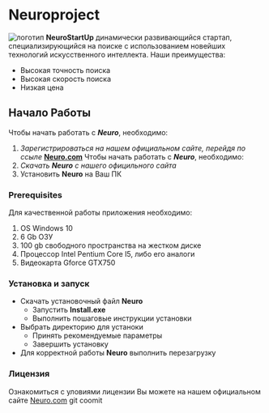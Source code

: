 # Neuroproject 
![логотип](https://camo.githubusercontent.com/c6727c717cad1e4820481abb87524f90782445c5/68747470733a2f2f692e696d6775722e636f6d2f495a4f525769492e706e67)
**NeuroStartUp** динамически развивающийся стартап, специализирующийся на поиске с использованием новейших технологий искусственного интеллекта. Наши преимущества:
* Высокая точность поиска
* Высокая скорость поиска
* Низкая цена
## Начало Работы
Чтобы начать работать с ***Neuro***, необходимо:
1. *Зарегистрироваться на нашем официальном сайте, перейдя по ссыле* [**Neuro.com**](http://www.neuro.com)
Чтобы начать работать с ***Neuro***, необходимо:
1. *Скачать **Neuro** с нашего официльного сайта*
1. Установить **Neuro** на Ваш ПК
### Prerequisites
Для качественной работы приложения необходимо:
1. OS Windows 10  
1. 6 Gb ОЗУ
1. 100 gb свободного пространства на жестком диске
1. Процессор Intel Pentium Core I5, либо его аналоги
1. Видеокарта Gforce GTX750
### Установка и запуск
* Скачать установочный файл **Neuro**
    * Запустить **Install.exe**
    * Выполнить пошаговые инструкции установки
* Выбрать директорию для устаноки
    * Принять рекомендуемые параметры
    * Завершить установку
* Для корректной работы **Neuro** выполнить перезагрузку
### Лицензия
Ознакомиться с уловиями лицензии Вы можете на нашем официальном сайте [Neuro.com](http://www.neuro.com)
git coomit

